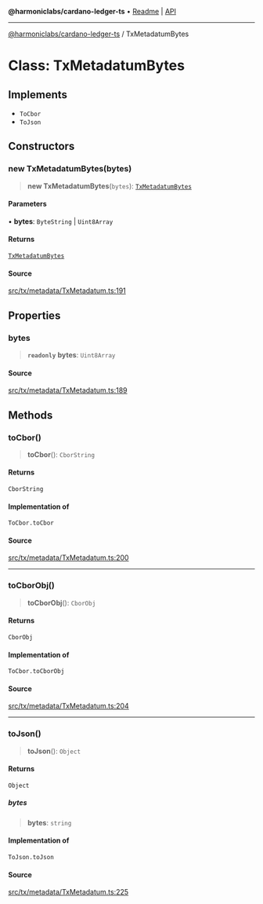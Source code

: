 **@harmoniclabs/cardano-ledger-ts** • [Readme](../README.md) \| [API](../globals.md)

***

[@harmoniclabs/cardano-ledger-ts](../README.md) / TxMetadatumBytes

# Class: TxMetadatumBytes

## Implements

- `ToCbor`
- `ToJson`

## Constructors

### new TxMetadatumBytes(bytes)

> **new TxMetadatumBytes**(`bytes`): [`TxMetadatumBytes`](TxMetadatumBytes.md)

#### Parameters

• **bytes**: `ByteString` \| `Uint8Array`

#### Returns

[`TxMetadatumBytes`](TxMetadatumBytes.md)

#### Source

[src/tx/metadata/TxMetadatum.ts:191](https://github.com/HarmonicLabs/cardano-ledger-ts/blob/d1659b0/src/tx/metadata/TxMetadatum.ts#L191)

## Properties

### bytes

> **`readonly`** **bytes**: `Uint8Array`

#### Source

[src/tx/metadata/TxMetadatum.ts:189](https://github.com/HarmonicLabs/cardano-ledger-ts/blob/d1659b0/src/tx/metadata/TxMetadatum.ts#L189)

## Methods

### toCbor()

> **toCbor**(): `CborString`

#### Returns

`CborString`

#### Implementation of

`ToCbor.toCbor`

#### Source

[src/tx/metadata/TxMetadatum.ts:200](https://github.com/HarmonicLabs/cardano-ledger-ts/blob/d1659b0/src/tx/metadata/TxMetadatum.ts#L200)

***

### toCborObj()

> **toCborObj**(): `CborObj`

#### Returns

`CborObj`

#### Implementation of

`ToCbor.toCborObj`

#### Source

[src/tx/metadata/TxMetadatum.ts:204](https://github.com/HarmonicLabs/cardano-ledger-ts/blob/d1659b0/src/tx/metadata/TxMetadatum.ts#L204)

***

### toJson()

> **toJson**(): `Object`

#### Returns

`Object`

##### bytes

> **bytes**: `string`

#### Implementation of

`ToJson.toJson`

#### Source

[src/tx/metadata/TxMetadatum.ts:225](https://github.com/HarmonicLabs/cardano-ledger-ts/blob/d1659b0/src/tx/metadata/TxMetadatum.ts#L225)
